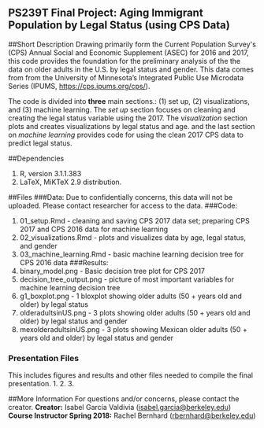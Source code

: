 ## PS239T Final Project: Aging Immigrant Population by Legal Status (using CPS Data)

##Short Description
Drawing primarily form the Current Population Survey's (CPS) Annual Social and Economic Supplement (ASEC) for 2016 and 2017, this code provides the foundation for the preliminary analysis of the the data on older adults in the U.S. by legal status and gender. This data comes from from the University of Minnesota’s Integrated Public Use Microdata Series (IPUMS, https://cps.ipums.org/cps/).

The code is divided into **three** main sections.: (1) set up, (2) visualizations, and (3) machine learning. The *set up* section focuses on cleaning and creating the legal status variable using the 2017. The *visualization* section plots and creates visualizations by legal status and age. and the last section on *machine learning* provides code for using the clean 2017 CPS data to predict legal status.

##Dependencies
  1. R, version 3.1.1.383
  2. LaTeX, MiKTeX 2.9 distribution.

##Files
###Data:
Due to confidentially concerns, this data will not be uploaded. Please contact researcher for access to the data.
###Code: 
  1. 01_setup.Rmd - cleaning and saving CPS 2017 data set; preparing CPS 2017 and CPS 2016 data for machine learning
  2. 02_visualizations.Rmd - plots and visualizes data by age, legal status, and gender
  3. 03_machine_learning.Rmd - basic machine learning decision tree for CPS 2016 data
###Results: 
  1. binary_model.png - Basic decision tree plot for CPS 2017
  2. decision_tree_output.png - picture of most important variables for machine learning decision tree 
  3. g1_boxplot.png - 1 bloxplot showing older adults (50 + years old and older) by legal status
  4. olderadultsinUS.png - 3 plots showing older adults (50 + years old and older) by legal status and gender
  5. mexolderadultsinUS.png - 3 plots showing Mexican older adults (50 + years old and older) by legal status and gender
### Presentation Files
This includes figures and results and other files needed to compile the final presentation.
  1.
  2. 
  3.

##More Information 
For questions and/or concerns, please contact the creator.
**Creator:** Isabel García Valdivia (isabel.garcia@berkeley.edu)
**Course Instructor Spring 2018:** Rachel Bernhard (rbernhard@berkeley.edu)
